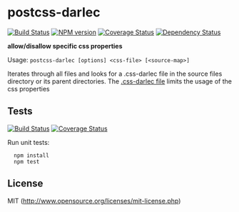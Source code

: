 # postcss-darlec

[![Build Status](https://travis-ci.org/jantimon/postcss-darlec.svg)](https://travis-ci.org/jantimon/postcss-darlec)
[![NPM version](https://badge.fury.io/js/postcss-darlec.svg)](http://badge.fury.io/js/postcss-darlec)
[![Coverage Status](https://coveralls.io/repos/jantimon/postcss-darlec/badge.png)](https://coveralls.io/r/jantimon/postcss-darlec)
[![Dependency Status](https://david-dm.org/jantimon/postcss-darlec.png)](https://david-dm.org/jantimon/postcss-darlec)

**allow/disallow specific css properties**

Usage: `postcss-darlec [options] <css-file> [<source-map>]`

Iterates through all files and looks for a .css-darlec file in the source files directory or its parent directories.
The [.css-darlec file](https://github.com/jantimon/postcss-darlec/tree/master/test/fixtures/.cssdarlec) limits the usage of the css properties

## Tests

[![Build Status](https://secure.travis-ci.org/jantimon/html-tpl-loader.svg?branch=master)](http://travis-ci.org/jantimon/html-tpl-loader)
[![Coverage Status](https://coveralls.io/repos/jantimon/postcss-darlec/badge.png)](https://coveralls.io/r/jantimon/postcss-darlec)

Run unit tests:

```
  npm install
  npm test
```

## License

MIT (http://www.opensource.org/licenses/mit-license.php)


